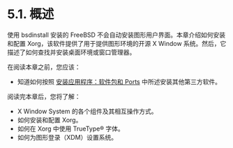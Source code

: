 # 5.1. 概述

使用 bsdinstall 安装的 FreeBSD 不会自动安装图形用户界面。本章介绍如何安装和配置 Xorg，该软件提供了用于提供图形环境的开源 X Window 系统。然后，它描述了如何查找并安装桌面环境或窗口管理器。

在阅读本章之前，您应该：

- 知道如何按照 [安装应用程序：软件包和 Ports](https://docs.freebsd.org/en/books/handbook/book/#ports) 中所述安装其他第三方软件。

阅读完本章后，您将了解：

- X Window System 的各个组件及其相互操作方式。
- 如何安装和配置 Xorg。
- 如何在 Xorg 中使用 TrueType® 字体。
- 如何为图形登录（XDM）设置系统。
